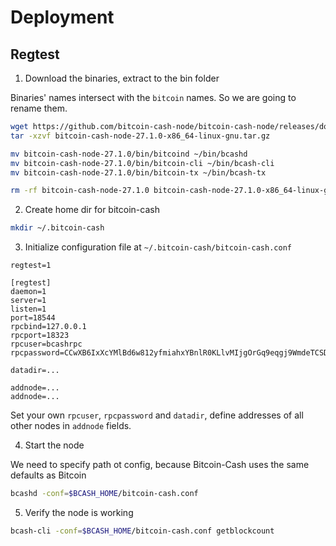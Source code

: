 # Deployment

## Regtest

1. Download the binaries, extract to the bin folder

Binaries' names intersect with the `bitcoin` names. So we are going to rename them.

```sh
wget https://github.com/bitcoin-cash-node/bitcoin-cash-node/releases/download/v27.1.0/bitcoin-cash-node-27.1.0-x86_64-linux-gnu.tar.gz
tar -xzvf bitcoin-cash-node-27.1.0-x86_64-linux-gnu.tar.gz

mv bitcoin-cash-node-27.1.0/bin/bitcoind ~/bin/bcashd
mv bitcoin-cash-node-27.1.0/bin/bitcoin-cli ~/bin/bcash-cli
mv bitcoin-cash-node-27.1.0/bin/bitcoin-tx ~/bin/bcash-tx

rm -rf bitcoin-cash-node-27.1.0 bitcoin-cash-node-27.1.0-x86_64-linux-gnu.tar.gz
```

2. Create home dir for bitcoin-cash

```sh
mkdir ~/.bitcoin-cash
```

3. Initialize configuration file at `~/.bitcoin-cash/bitcoin-cash.conf`

```
regtest=1

[regtest]
daemon=1
server=1
listen=1
port=18544
rpcbind=127.0.0.1
rpcport=18323
rpcuser=bcashrpc
rpcpassword=CCwXB6IxXcYMlBd6w812yfmiahxYBnlR0KLlvMIjgOrGq9eqgj9WmdeTCSDVo4w9

datadir=...

addnode=...
addnode=...
```

Set your own `rpcuser`, `rpcpassword` and `datadir`, define addresses of all other nodes in `addnode` fields.

4. Start the node

We need to specify path ot config, because Bitcoin-Cash uses the same defaults as Bitcoin

```sh
bcashd -conf=$BCASH_HOME/bitcoin-cash.conf
```

5. Verify the node is working

```sh
bcash-cli -conf=$BCASH_HOME/bitcoin-cash.conf getblockcount
```